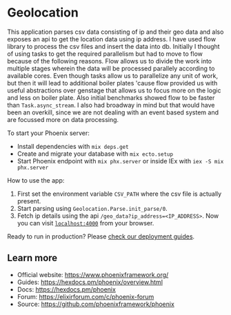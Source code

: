# Geolocation
This application parses csv data consisting of ip and their geo data and also exposes an api to get the location data using ip address.
I have used flow library to process the csv files and insert the data into db.
Initially I thought of using tasks to get the required parallelism but had to move to flow because of the following reasons.
Flow allows us to divide the work into multiple stages wherein the data will be processed parallely according to available cores. Even though tasks allow us to parallelize any unit of work, but then it will lead to additional boiler plates 'cause 
flow provided us with useful abstractions over genstage that allows us to focus more on the logic and less on boiler plate.
Also initial benchmarks showed flow to be faster than `Task.async_stream`.
I also had broadway in mind but that would have been an overkill, since we are not dealing with an event based system
and are focussed more on data processing.

To start your Phoenix server:

  * Install dependencies with `mix deps.get`
  * Create and migrate your database with `mix ecto.setup`
  * Start Phoenix endpoint with `mix phx.server` or inside IEx with `iex -S mix phx.server`

How to use the app:
1. First set the environment variable `CSV_PATH` where the csv file is actually present.
2. Start parsing using `Geolocation.Parse.init_parse/0`.
3. Fetch ip details using the api `/geo_data?ip_address=<IP_ADDRESS>`.
Now you can visit [`localhost:4000`](http://localhost:4000) from your browser.

Ready to run in production? Please [check our deployment guides](https://hexdocs.pm/phoenix/deployment.html).

## Learn more

  * Official website: https://www.phoenixframework.org/
  * Guides: https://hexdocs.pm/phoenix/overview.html
  * Docs: https://hexdocs.pm/phoenix
  * Forum: https://elixirforum.com/c/phoenix-forum
  * Source: https://github.com/phoenixframework/phoenix
